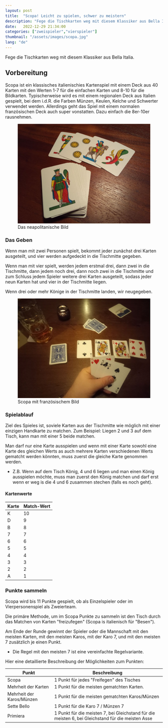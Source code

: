 ```yaml
---
layout: post
title:  "Scopa! Leicht zu spielen, schwer zu meistern"
description: "Fege die Tischkarten weg mit diesem Klassiker aus Bella Italia."
date:   2022-12-29 21:34:00
categories: ["zweispieler","vierspieler"]
thumbnail: "/assets/images/scopa.jpg"
lang: "de"
---
```

Fege die Tischkarten weg mit diesem Klassiker aus Bella Italia.

## Vorbereitung
Scopa ist ein klassisches italienischies Kartenspiel mit einem Deck aus 40 Karten mit den Werten 1-7 für die einfachen Karten und 8-10 für die Bildkarten. Typischerweise wird es mit einem regionalen Deck aus Italien gespielt, bei dem i.d.R. die Farben Münzen, Keulen, Kelche und Schwerter verwendet werden. Allerdings geht das Spiel mit einem normalen französischen Deck auch super vonstatten. Dazu einfach die 8er-10er rausnehmen.

<figure>
  <img src="/assets/images/neapolitane.jpg" alt="scopa">
  <figcaption>Das neapolitanische Bild</figcaption>
</figure>

### Das Geben
Wenn man mit zwei Personen spielt, bekommt jeder zunächst drei Karten ausgeteilt, und vier werden aufgedeckt in die Tischmitte gegeben.

Wenn man mit vier spielt, werden jedem erstmal drei, dann zwei in die Tischmitte, dann jedem noch drei, dann noch zwei in die Tischmitte und zum Schluss jedem Spieler weitere drei Karten ausgeteilt, sodass jeder neun Karten hat und vier in der Tischmitte liegen.

Wenn drei oder mehr Könige in der Tischmitte landen, wir neugegeben.

<figure>
  <img src="/assets/images/scopa.jpg" alt="scopa">
  <figcaption>Scopa mit französischem Bild</figcaption>
</figure>

### Spielablauf
Ziel des Spieles ist, soviele Karten aus der Tischmitte wie möglich mit einer einzigen Handkarte zu matchen. Zum Beispiel: Liegen 2 und 3 auf dem Tisch, kann man mit einer 5 beide matchen.

Man darf nur eine Karte ausspielen und wenn mit einer Karte sowohl eine Karte des gleichen Werts as auch mehrere Karten verschiedenen Werts gematcht werden könnten, muss zuerst die gleiche Karte genommen werden.
- Z.B. Wenn auf dem Tisch König, 4 und 6 liegen und man einen König ausspielen möchte, muss man zuerst den König matchen und darf erst wenn er weg is die 4 und 6 zusammen stechen (falls es noch geht).

#### __Kartenwerte__

| Karte | Match-Wert |
| ---- | ----- |
| K    | 10    |
| D   | 9     |
| B    | 8     |
| 7    | 7     |
| 6    | 6     |
| 5    | 5     |
| 4    | 4     |
| 3    | 3     |
| 2    | 2     |
| A    | 1     |

### Punkte sammeln
Scopa wird bis 11 Punkte gespielt, ob als Einzelspieler oder im Vierpersonenspiel als Zweierteam.

Die primäre Methode, um im Scopa Punkte zu sammeln ist den Tisch durch das Matchen von Karten "freizufegen" (Scopa is italienisch für "Besen").

Am Ende der Runde gewinnt der Spieler oder die Mannschaft mit den meisten Karten, mit den meisten Karos, mit der Karo 7, und mit den meisten 7 zusätzlich je einen Punkt.
- Die Regel mit den meisten 7 ist eine vereinfachte Regelvariante.

Hier eine detaillierte Beschreibung der Möglichkeiten zum Punkten:

| Punkt                    | Beschreibung                                                                        |
| ------------------------- | ----------------------------------------------------------------------------------- |
| Scopa                     | 1 Punkt für jedes "Freifegen" des Tisches |
| Mehrheit der Karten        | 1 Punkt für die meisten gematchten Karten.                                              |
| Mehrheit der Karos/Münzen | 1 Punkt für die meisten gematchten Karos/Münzen                                  |
| Sette Bello               | 1 Punkt für die Karo 7 / Münzen 7                             |
| Primiera                  | 1 Punkt für die meisten 7, bei Gleichstand für die meisten 6, bei Gleichstand für die meisten Asse                 |

